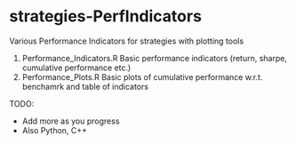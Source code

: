 # strategies-PerfIndicators
Various Performance Indicators for strategies with plotting tools

1. Performance_Indicators.R Basic performance indicators (return, sharpe, cumulative performance etc.)
2. Performance_Plots.R Basic plots of cumulative performance w.r.t. benchamrk and table of indicators

TODO:
* Add more as you progress
* Also Python, C++ 
